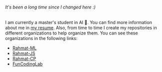 ###### It's been a long time since I changed here :)

I am currently a master's student in AI 🧠. You can find more information about me in [my resume](https://rahmat-ml.github.io/files/rahmat-ansari-cv.pdf). Also, from time to time I create my repositories in different organizations to help organize them. You can see these organizations in the following links:
- [Rahmat-ML](https://github.com/Rahmat-ML)
- [Rahmat-JS](https://github.com/Rahmat-JS)
- [Rahmat-CP](https://github.com/Rahmat-CP)
- [FunCodingLab](https://github.com/FunCodingLab)
